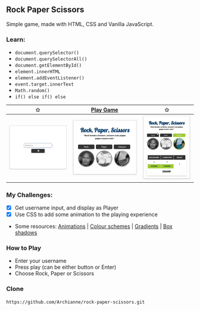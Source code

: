 ##  Rock Paper Scissors

Simple game, made with HTML, CSS and Vanilla JavaScript.

### Learn:
- `document.querySelector()`
- `document.querySelectorAll()`
- `document.getElementById()`
- `element.innerHTML`
- `element.addEventListener()`
- `event.target.innerText`
- `Math.random()`
- `if() else if() else` 

| ✩ |[Play Game](https://archianne.github.io/rock-paper-scissors/)  | ✩ |
|--|--|--|
| ![enter image description here](https://github.com/Archianne/rock-paper-scissors/blob/main/img/username-input.png?raw=true) |![enter image description here](https://github.com/Archianne/rock-paper-scissors/blob/main/img/rock%20paper%20scissors%202.png?raw=true) |![enter image description here](https://github.com/Archianne/rock-paper-scissors/blob/main/img/gif.gif?raw=true)|

### My Challenges:
- [x] Get username input, and display as Player
- [x] Use CSS to add some animation to the playing experience
- Some resources: [Animations](https://animista.net/) | [Colour schemes](https://coolors.co/generate) | [Gradients](https://uigradients.com/) | [Box shadows](https://getcssscan.com/css-box-shadow-examples)  

### How to Play
- Enter your username
- Press play (can be either button or Enter)
- Choose Rock, Paper or Scissors

### Clone
    https://github.com/Archianne/rock-paper-scissors.git
